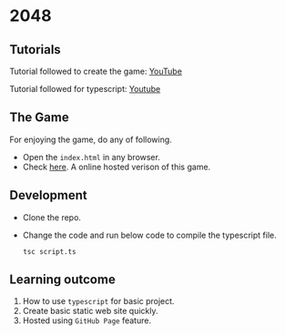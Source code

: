 # 2048

## Tutorials
Tutorial followed to create the game: [YouTube](https://www.youtube.com/watch?v=XM2n1gu4530)

Tutorial followed for typescript: [Youtube](https://www.youtube.com/watch?v=ahCwqrYpIuM)

## The Game

For enjoying the game, do any of following.
- Open the `index.html` in any browser.
- Check [here](https://himanshuhsn.github.io/2048/). A online hosted verison of this game.

## Development
- Clone the repo.
- Change the code and run below code to compile the typescript file.

    ```tsc script.ts```

## Learning outcome
1. How to use `typescript` for basic project.
1. Create basic static web site quickly.
1. Hosted using `GitHub Page` feature.
